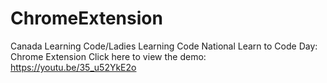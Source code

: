 # ChromeExtension
Canada Learning Code/Ladies Learning Code National Learn to Code Day: Chrome Extension
Click here to view the demo: https://youtu.be/35_u52YkE2o
